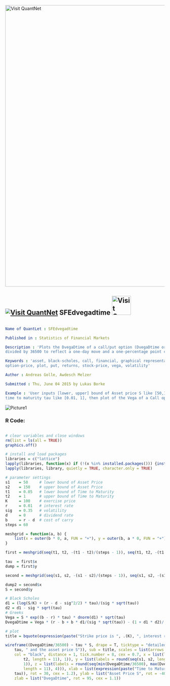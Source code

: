 
[<img src="https://github.com/QuantLet/Styleguide-and-FAQ/blob/master/pictures/banner.png" width="888" alt="Visit QuantNet">](http://quantlet.de/)

## [<img src="https://github.com/QuantLet/Styleguide-and-FAQ/blob/master/pictures/qloqo.png" alt="Visit QuantNet">](http://quantlet.de/) **SFEdvegadtime** [<img src="https://github.com/QuantLet/Styleguide-and-FAQ/blob/master/pictures/QN2.png" width="60" alt="Visit QuantNet 2.0">](http://quantlet.de/)

```yaml

Name of QuantLet : SFEdvegadtime

Published in : Statistics of Financial Markets

Description : 'Plots the DvegaDtime of a call/put option (DvegaDtime or Vega bleed). DvegaDtime is
divided by 36500 to reflect a one-day move and a one-percentage point change in volatility.'

Keywords : 'asset, black-scholes, call, financial, graphical representation, greeks, option,
option-price, plot, put, returns, stock-price, vega, volatility'

Author : Andreas Golle, Awdesch Melzer

Submitted : Thu, June 04 2015 by Lukas Borke

Example : 'User inputs [lower, upper] bound of Asset price S like [50,150], [lower, upper] bound of
time to maturity tau like [0.01, 1], then plot of the Vega of a Call option is given.'

```

![Picture1](SFEdvegadtime-1.png)


### R Code:
```r

# clear variables and close windows
rm(list = ls(all = TRUE))
graphics.off()

# install and load packages
libraries = c("lattice")
lapply(libraries, function(x) if (!(x %in% installed.packages())) {install.packages(x)} )
lapply(libraries, library, quietly = TRUE, character.only = TRUE)

# parameter settings
s1    = 50     # lower bound of Asset Price
s2    = 150    # upper bound of Asset Price 
t1    = 0.05   # lower bound of Time to Maturity
t2    = 1      # upper bound of Time to Maturity
K     = 100    # exercise price 
r     = 0.01   # interest rate
sig   = 0.35   # volatility
d     = 0      # dividend rate
b     = r - d  # cost of carry
steps = 60

meshgrid = function(a, b) {
    list(x = outer(b * 0, a, FUN = "+"), y = outer(b, a * 0, FUN = "+"))
}

first = meshgrid(seq(t1, t2, -(t1 - t2)/(steps - 1)), seq(t1, t2, -(t1 - t2)/(steps - 1)))

tau  = first$x
dump = first$y

second = meshgrid(seq(s1, s2, -(s1 - s2)/(steps - 1)), seq(s1, s2, -(s1 - s2)/(steps - 1)))

dump2 = second$x
S = second$y

# Black Scholes
d1 = (log(S/K) + (r - d - sig^2/2) * tau)/(sig * sqrt(tau))
d2 = d1 - sig * sqrt(tau)
# Greeks
Vega = S * exp((b - r) * tau) * dnorm(d1) * sqrt(tau)
DvegaDtime = Vega * (r - b + b * d1/(sig * sqrt(tau)) - (1 + d1 * d2)/(2 * tau))

# plot
title = bquote(expression(paste("Strike price is ", .(K), ", interest rate is ", .(r), ", dividend rate is ", .(d), ", annual volatility is ", .(sig))))

wireframe((DvegaDtime/36500) ~ tau * S, drape = T, ticktype = "detailed", main = expression(paste("DvegaDtime as function of the time to maturity ", 
    tau, " and the asset price S")), sub = title, scales = list(arrows = FALSE, 
    col = "black", distance = 1, tick.number = 8, cex = 0.7, x = list(labels = round(seq(t1, 
        t2, length = 11), 1)), y = list(labels = round(seq(s1, s2, length = 11), 
        1)), z = list(labels = round(seq(min(DvegaDtime/36500), max(DvegaDtime/36500), 
        length = 11), 4))), xlab = list(expression(paste("Time to Maturity  ", 
    tau)), rot = 30, cex = 1.2), ylab = list("Asset Price S", rot = -40, cex = 1.2), 
    zlab = list("DvegaDtime", rot = 95, cex = 1.1)) 

```
